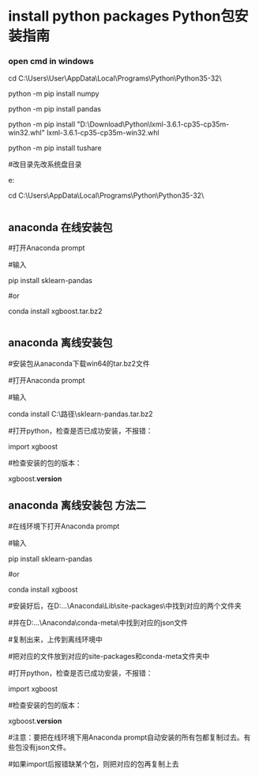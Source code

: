 # install python packages Python包安装指南

### open cmd in windows 

cd C:\Users\User\AppData\Local\Programs\Python\Python35-32\

python -m pip install numpy

python -m pip install pandas

python -m pip install "D:\Download\Python\lxml-3.6.1-cp35-cp35m-win32.whl" lxml-3.6.1-cp35-cp35m-win32.whl

python -m pip install tushare

#改目录先改系统盘目录

e:

cd C:\Users\AppData\Local\Programs\Python\Python35-32\

# 
## anaconda 在线安装包

#打开Anaconda prompt

#输入

pip install sklearn-pandas

#or

conda install xgboost.tar.bz2

# 
## anaconda 离线安装包

#安装包从anaconda下载win64的tar.bz2文件

#打开Anaconda prompt

#输入

conda install C:\路径\sklearn-pandas.tar.bz2

#打开python，检查是否已成功安装，不报错：

import xgboost

#检查安装的包的版本：

xgboost.__version__

## anaconda 离线安装包 方法二

#在线环境下打开Anaconda prompt

#输入

pip install sklearn-pandas

#or

conda install xgboost

#安装好后，在D:\...\Anaconda\Lib\site-packages\中找到对应的两个文件夹

#并在D:\...\Anaconda\conda-meta\中找到对应的json文件

#复制出来，上传到离线环境中

#把对应的文件放到对应的site-packages和conda-meta文件夹中

#打开python，检查是否已成功安装，不报错：

import xgboost

#检查安装的包的版本：

xgboost.__version__

#注意：要把在线环境下用Anaconda prompt自动安装的所有包都复制过去。有些包没有json文件。

#如果import后报错缺某个包，则把对应的包再复制上去



